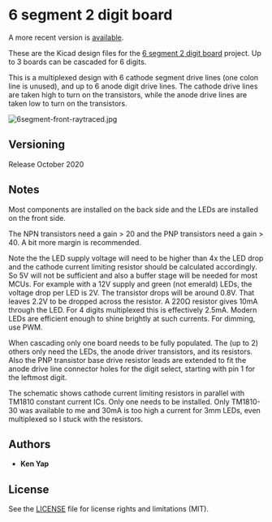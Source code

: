 # 6 segment 2 digit board

A more recent version is [available](https://github.com/retiredfeline/6segment-board-reloaded).

These are the Kicad design files for the [6 segment 2 digit board](https://hackaday.io/project/175397-6-segment-2-digit-led-board) project. Up to 3 boards can be cascaded for 6 digits.

This is a multiplexed design with 6 cathode segment drive lines (one colon line is unused), and up to 6 anode digit drive lines. The cathode drive lines are taken high to turn on the transistors, while the anode drive lines are taken low to turn on the transistors.

![6segment-front-raytraced.jpg](./6segment-front-raytraced.jpg)

## Versioning

Release October 2020

## Notes

Most components are installed on the back side and the LEDs are installed on the front side.

The NPN transistors need a gain > 20 and the PNP transistors need a gain > 40. A bit more margin is recommended.

Note the the LED supply voltage will need to be higher than 4x the LED drop and the cathode current limiting resistor should be calculated accordingly. So 5V will not be sufficient and also a buffer stage will be needed for most MCUs. For example with a 12V supply and green (not emerald) LEDs, the voltage drop per LED is 2V. The transistor drops will be around 0.8V. That leaves 2.2V to be dropped across the resistor. A 220Ω resistor gives 10mA through the LED. For 4 digits multiplexed this is effectively 2.5mA. Modern LEDs are efficient enough to shine brightly at such currents. For dimming, use PWM.

When cascading only one board needs to be fully populated. The (up to 2) others only need the LEDs, the anode driver transistors, and its resistors. Also the PNP transistor base drive resistor leads are extended to fit the anode drive line connector holes for the digit select, starting with pin 1 for the leftmost digit.

The schematic shows cathode current limiting resistors in parallel with TM1810 constant current ICs. Only one needs to be installed. Only TM1810-30 was available to me and 30mA is too high a current for 3mm LEDs, even multiplexed so I stuck with the resistors.

## Authors

* **Ken Yap**

## License

See the [LICENSE](LICENSE.md) file for license rights and limitations (MIT).
